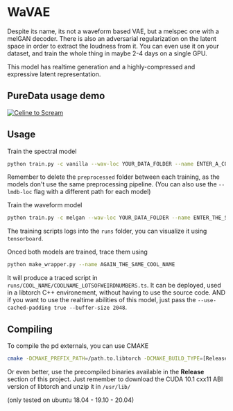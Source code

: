 # WaVAE

Despite its name, its not a waveform based VAE, but a melspec one with a melGAN decoder. There is also an adversarial regularization on the latent space in order to extract the loudness from it. You can even use it on your dataset, and train the whole thing in maybe 2-4 days on a single GPU.

This model has realtime generation and a highly-compressed and expressive latent representation.

## PureData usage demo

[![Celine to Scream](https://img.youtube.com/vi/Q3Ejm_ll6KU/0.jpg)](https://www.youtube.com/watch?v=Q3Ejm_ll6KU)


## Usage

Train the spectral model
```bash
python train.py -c vanilla --wav-loc YOUR_DATA_FOLDER --name ENTER_A_COOL_NAME
```

Remember to delete the `preprocessed` folder between each training, as the models don't use the same preprocessing pipeline. (You can also use the `--lmdb-loc` flag with a different path for each model)

Train the waveform model
```bash
python train.py -c melgan --wav-loc YOUR_DATA_FOLDER --name ENTER_THE_SAME_COOL_NAME
```

The training scripts logs into the `runs` folder, you can visualize it using `tensorboard`.


Onced both models are trained, trace them using
```bash
python make_wrapper.py --name AGAIN_THE_SAME_COOL_NAME
```

It will produce a traced script in `runs/COOL_NAME/COOLNAME_LOTSOFWEIRDNUMBERS.ts`. It can be deployed, used in a libtorch C++ environement, without having to use the source code. AND if you want to use the realtime abilities of this model, just pass the `--use-cached-padding true --buffer-size 2048`.

## Compiling


To compile the pd externals, you can use CMAKE
```bash
cmake -DCMAKE_PREFIX_PATH=/path.to.libtorch -DCMAKE_BUILD_TYPE=[Release / Debug] -DCUDNN_LIBRARY_PATH=path.to.libcudnn.so -DCUDNN_INCLUDE_PATH=path.to.cudnn.include -G [Ninja / Xcode / Makefile]  ../
```

Or even better, use the precompiled binaries available in the **Release** section of this project.
Just remember to download the CUDA 10.1 cxx11 ABI version of libtorch and unzip it in `/usr/lib/`

(only tested on ubuntu 18.04 - 19.10 - 20.04)
